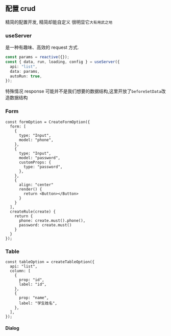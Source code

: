 ## 配置 crud

精简的配置开发, 精简却能自定义 很明显它`大有用武之地`

### useServer

是一种有趣味、高效的 request 方式.

```ts
const params = reactive({});
const { data, run, loading, config } = useServer({
  api: "list",
  data: params,
  autoRun: true,
});
```

特殊情况 response 可能并不是我们想要的数据结构,这里开放了`beforeSetData`改造数据结构

### Form

```tsx
const formOption = CreateFormOption({
  form: [
    {
      type: "Input",
      model: "phone",
    },
    {
      type: "Input",
      model: "password",
      customProps: {
        type: "password",
      },
    },
    {
      align: "center"
      render() {
        return <Button></Button>
      }
    }
  ],
  createRule(create) {
    return {
      phone: create.must().phone(),
      password: create.must()
    }
  }
});
```

### Table

```tsx
const tableOption = createTableOption({
  api: "list",
  column: [
    {
      prop: "id",
      label: "id",
    },
    {
      prop: "name",
      label: "学生姓名",
    },
  ],
});
```

#### Dialog

```tsx

```
